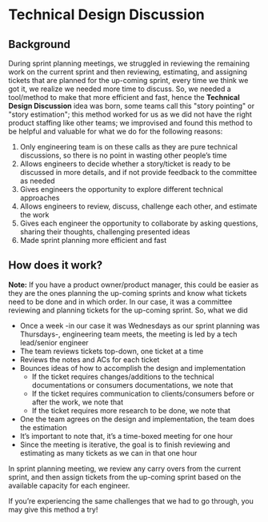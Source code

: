 # Technical Design Discussion

## Background
During sprint planning meetings, we struggled in reviewing the remaining work on the current sprint and then reviewing, estimating, and assigning tickets that are planned for the up-coming sprint, every time we think we got it, we realize we needed more time to discuss. So, we needed a tool/method to make that more efficient and fast, hence the **Technical Design Discussion** idea was born, some teams call this "story pointing" or "story estimation"; this method worked for us as we did not have the right product staffing like other teams; we improvised and found this method to be helpful and valuable for what we do for the following reasons:
1.	Only engineering team is on these calls as they are pure technical discussions, so there is no point in wasting other people’s time
2.	Allows engineers to decide whether a story/ticket is ready to be discussed in more details, and if not provide feedback to the committee as needed
3.	Gives engineers the opportunity to explore different technical approaches
4.	Allows engineers to review, discuss, challenge each other, and estimate the work
5.	Gives each engineer the opportunity to collaborate by asking questions, sharing their thoughts, challenging presented ideas
6.	Made sprint planning more efficient and fast

## How does it work?
**Note:** If you have a product owner/product manager, this could be easier as they are the ones planning the up-coming sprints and know what tickets need to be done and in which order. In our case, it was a committee reviewing and planning tickets for the up-coming sprint. So, what we did

* Once a week -in our case it was Wednesdays as our sprint planning was Thursdays-, engineering team meets, the meeting is led by a tech lead/senior engineer
* The team reviews tickets top-down, one ticket at a time
* Reviews the notes and ACs for each ticket
* Bounces ideas of how to accomplish the design and implementation
    * If the ticket requires changes/additions to the technical documentations or consumers documentations, we note that
	* If the ticket requires communication to clients/consumers before or after the work, we note that
	* If the ticket requires more research to be done, we note that
* One the team agrees on the design and implementation, the team does the estimation
* It’s important to note that, it’s a time-boxed meeting for one hour
* Since the meeting is iterative, the goal is to finish reviewing and estimating as many tickets as we can in that one hour

In sprint planning meeting, we review any carry overs from the current sprint, and then assign tickets from the up-coming sprint based on the available capacity for each engineer.

If you’re experiencing the same challenges that we had to go through, you may give this method a try!
